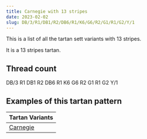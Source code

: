 ```yaml
---
title: Carnegie with 13 stripes
date: 2023-02-02
slug: DB/3/R1/DB1/R2/DB6/R1/K6/G6/R2/G1/R1/G2/Y/1
---
```

This is a list of all the tartan sett variants with 13 stripes.

It is a 13 stripes tartan.


## Thread count
DB/3 R1 DB1 R2 DB6 R1 K6 G6 R2 G1 R1 G2 Y/1

## Examples of this tartan pattern

| Tartan Variants |
|---------------|
| [Carnegie](/variants/db/3/r1/db1/r2/db6/r1/k6/g6/r2/g1/r1/g2/y/1-db000064-g004c00-k000000-rc80000-yffc800)||
